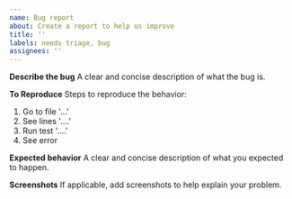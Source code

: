 ```yaml
---
name: Bug report
about: Create a report to help us improve
title: ''
labels: needs triage, bug
assignees: ''
---
```


**Describe the bug** A clear and concise description of what the bug is.

**To Reproduce** Steps to reproduce the behavior:

1. Go to file '...'
2. See lines '....'
3. Run test '....'
4. See error

**Expected behavior** A clear and concise description of what you expected to
happen.

**Screenshots** If applicable, add screenshots to help explain your problem.